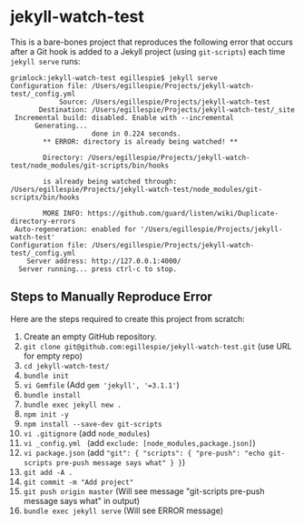 # jekyll-watch-test

This is a bare-bones project that reproduces the following error that occurs after a Git hook is added to a Jekyll project (using `git-scripts`) each time `jekyll serve` runs:

```
grimlock:jekyll-watch-test egillespie$ jekyll serve
Configuration file: /Users/egillespie/Projects/jekyll-watch-test/_config.yml
            Source: /Users/egillespie/Projects/jekyll-watch-test
       Destination: /Users/egillespie/Projects/jekyll-watch-test/_site
 Incremental build: disabled. Enable with --incremental
      Generating... 
                    done in 0.224 seconds.
        ** ERROR: directory is already being watched! **

        Directory: /Users/egillespie/Projects/jekyll-watch-test/node_modules/git-scripts/bin/hooks

        is already being watched through: /Users/egillespie/Projects/jekyll-watch-test/node_modules/git-scripts/bin/hooks

        MORE INFO: https://github.com/guard/listen/wiki/Duplicate-directory-errors
 Auto-regeneration: enabled for '/Users/egillespie/Projects/jekyll-watch-test'
Configuration file: /Users/egillespie/Projects/jekyll-watch-test/_config.yml
    Server address: http://127.0.0.1:4000/
  Server running... press ctrl-c to stop.
```

## Steps to Manually Reproduce Error

Here are the steps required to create this project from scratch:

1. Create an empty GitHub repository.
2. `git clone git@github.com:egillespie/jekyll-watch-test.git` (use URL for empty repo)
3. `cd jekyll-watch-test/`
4. `bundle init`
5. `vi Gemfile` (Add `gem 'jekyll', '=3.1.1'`)
6. `bundle install`
4. `bundle exec jekyll new .`
5. `npm init -y`
6. `npm install --save-dev git-scripts`
7. `vi .gitignore` (add `node_modules`) 
8. `vi _config.yml ` (add `exclude: [node_modules,package.json]`)
9. `vi package.json` (add `"git": { "scripts": { "pre-push": "echo git-scripts pre-push message says what" } }`)
10. `git add -A .`
11. `git commit -m "Add project"`
12. `git push origin master` (Will see message "git-scripts pre-push message says what" in output)
13. `bundle exec jekyll serve` (Will see ERROR message)
